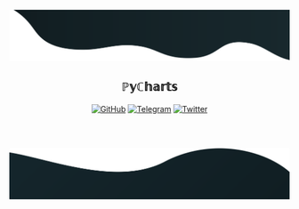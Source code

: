 ![alt text](./images/topimage.svg)

 <h2 align="center">ℙ𝕪ℂ𝕙𝕒𝕣𝕥𝕤</h2>

<p align="center">
	<a href="https://github.com/treschar"><img src="https://img.icons8.com/bubbles/50/000000/github.png" alt="GitHub"/></a>
	<a href="https://t.me/chartgrow/"><img src="https://img.icons8.com/?size=50&id=jZ1z64hEYYLW&format=png" alt="Telegram"/></a>
	<a href="https://www.x.com/pycharts/"><img src="https://img.icons8.com/bubbles/50/000000/x.png" alt="Twitter"/></a>
</p>

<br/><br/>

![alt text](./images/bottom.svg)
